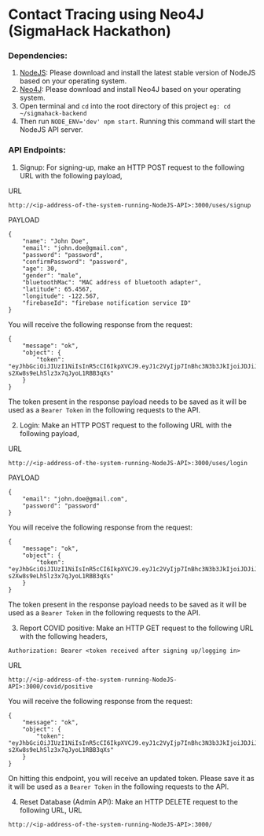 # Contact Tracing using Neo4J (SigmaHack Hackathon)

### Dependencies:
1. [NodeJS](https://nodejs.org/en/download/): Please download and install the latest stable version of NodeJS based on your operating system.
2. [Neo4J](https://neo4j.com/download/): Please download and install Neo4J based on your operating system.
3. Open terminal and `cd` into the root directory of this project `eg: cd ~/sigmahack-backend`
4. Then run `NODE_ENV='dev' npm start`. Running this command will start the NodeJS API server.

### API Endpoints:
1. Signup:
For signing-up, make an HTTP POST request to the following URL with the following payload,

URL
```
http://<ip-address-of-the-system-running-NodeJS-API>:3000/uses/signup
```

PAYLOAD
```
{
	"name": "John Doe",
	"email": "john.doe@gmail.com",
	"password": "password",
	"confirmPassword": "password",
	"age": 30,
	"gender": "male",
    "bluetoothMac": "MAC address of bluetooth adapter",
    "latitude": 65.4567,
    "longitude": -122.567,
    "firebaseId": "firebase notification service ID"
}
```

You will receive the following response from the request:
```
{
    "message": "ok",
    "object": {
        "token": "eyJhbGciOiJIUzI1NiIsInR5cCI6IkpXVCJ9.eyJ1c2VyIjp7InBhc3N3b3JkIjoiJDJiJDA1JHlQVjQvcmhGQ1BBNC5ZMHp3TEVNak8xZmk2MmROek9MOURhbzlqVzdFM3pQUXowNjVzYlY2IiwiZ2VuZGVyIjoibWFsZSIsImZpcmViYXNlSWQiOiJub3RpZmljYXRpb25JZCIsImJsdWV0b290aE1hYyI6ImJsdWV0b290aE1hYyIsImxhdGl0dWRlIjozNy43NzM5NzIsIm5hbWUiOiJKb2huIERvZSIsImlzRGlhZ25vc2VkIjpmYWxzZSwiZW1haWwiOiJqb2huLmRvZUBnbWFpbC5jb20iLCJhZ2UiOjMwLCJsb25naXR1ZGUiOi0xMjIuNDMxMjk3fSwiaWF0IjoxNTk1NjkxNTcwfQ.Iw_fxBF3q6Lip-s2Xw8s9eLhSlz3x7qJyoL1RBB3qXs"
    }
}
```
The token present in the response payload needs to be saved as it will be used as a `Bearer Token` in the following requests to the API.

2. Login:
Make an HTTP POST request to the following URL with the following payload,

URL
```
http://<ip-address-of-the-system-running-NodeJS-API>:3000/uses/login
```

PAYLOAD
```
{
	"email": "john.doe@gmail.com",
	"password": "password"
}
```

You will receive the following response from the request:
```
{
    "message": "ok",
    "object": {
        "token": "eyJhbGciOiJIUzI1NiIsInR5cCI6IkpXVCJ9.eyJ1c2VyIjp7InBhc3N3b3JkIjoiJDJiJDA1JHlQVjQvcmhGQ1BBNC5ZMHp3TEVNak8xZmk2MmROek9MOURhbzlqVzdFM3pQUXowNjVzYlY2IiwiZ2VuZGVyIjoibWFsZSIsImZpcmViYXNlSWQiOiJub3RpZmljYXRpb25JZCIsImJsdWV0b290aE1hYyI6ImJsdWV0b290aE1hYyIsImxhdGl0dWRlIjozNy43NzM5NzIsIm5hbWUiOiJKb2huIERvZSIsImlzRGlhZ25vc2VkIjpmYWxzZSwiZW1haWwiOiJqb2huLmRvZUBnbWFpbC5jb20iLCJhZ2UiOjMwLCJsb25naXR1ZGUiOi0xMjIuNDMxMjk3fSwiaWF0IjoxNTk1NjkxNTcwfQ.Iw_fxBF3q6Lip-s2Xw8s9eLhSlz3x7qJyoL1RBB3qXs"
    }
}
```
The token present in the response payload needs to be saved as it will be used as a `Bearer Token` in the following requests to the API.

3. Report COVID positive:
Make an HTTP GET request to the following URL with the following headers,
```
Authorization: Bearer <token received after signing up/logging in>
```

URL
```
http://<ip-address-of-the-system-running-NodeJS-API>:3000/covid/positive
```

You will receive the following response from the request:
```
{
    "message": "ok",
    "object": {
        "token": "eyJhbGciOiJIUzI1NiIsInR5cCI6IkpXVCJ9.eyJ1c2VyIjp7InBhc3N3b3JkIjoiJDJiJDA1JHlQVjQvcmhGQ1BBNC5ZMHp3TEVNak8xZmk2MmROek9MOURhbzlqVzdFM3pQUXowNjVzYlY2IiwiZ2VuZGVyIjoibWFsZSIsImZpcmViYXNlSWQiOiJub3RpZmljYXRpb25JZCIsImJsdWV0b290aE1hYyI6ImJsdWV0b290aE1hYyIsImxhdGl0dWRlIjozNy43NzM5NzIsIm5hbWUiOiJKb2huIERvZSIsImlzRGlhZ25vc2VkIjpmYWxzZSwiZW1haWwiOiJqb2huLmRvZUBnbWFpbC5jb20iLCJhZ2UiOjMwLCJsb25naXR1ZGUiOi0xMjIuNDMxMjk3fSwiaWF0IjoxNTk1NjkxNTcwfQ.Iw_fxBF3q6Lip-s2Xw8s9eLhSlz3x7qJyoL1RBB3qXs"
    }
}
```
On hitting this endpoint, you will receive an updated token. Please save it as it will be used as a `Bearer Token` in the following requests to the API.

4. Reset Database (Admin API):
Make an HTTP DELETE request to the following URL,
URL
```
http://<ip-address-of-the-system-running-NodeJS-API>:3000/
```